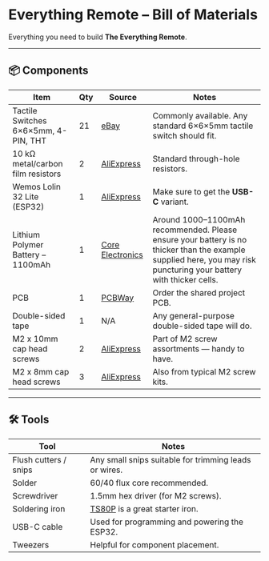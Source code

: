 # Everything Remote – Bill of Materials

Everything you need to build **The Everything Remote**.

---

## 📦 Components

| Item                                   | Qty | Source       | Notes                                                                                 |
|----------------------------------------|-----|--------------|---------------------------------------------------------------------------------------|
| Tactile Switches 6×6×5mm, 4-PIN, THT   | 21  | [eBay](https://www.ebay.com.au/itm/303576625641) | Commonly available. Any standard 6×6×5mm tactile switch should fit.                 |
| 10 kΩ metal/carbon film resistors      | 2   | [AliExpress](https://www.aliexpress.com/item/32315929780.html) | Standard through-hole resistors.                                                    |Add commentMore actions
| Wemos Lolin 32 Lite (ESP32)           | 1   | [AliExpress](https://www.aliexpress.us/item/3256806081127784.html) | Make sure to get the **USB-C** variant.                                             |
| Lithium Polymer Battery – 1100mAh     | 1   | [Core Electronics](https://core-electronics.com.au/polymer-lithium-ion-battery-1000mah-38458.html) | Around 1000–1100mAh recommended. Please ensure your battery is no thicker than the example supplied here, you may risk puncturing your battery with thicker cells.                                                   |
| PCB                                    | 1   | [PCBWay](https://www.pcbway.com/project/shareproject/The_Everything_Remote_The_Stock_Pot_ff1fe6b5.html) | Order the shared project PCB.                                                       |
| Double-sided tape                     | 1   | N/A          | Any general-purpose double-sided tape will do.                                       |
| M2 x 10mm cap head screws             | 2   | [AliExpress](https://www.aliexpress.com/item/1005006804849206.html) | Part of M2 screw assortments — handy to have.                                       |
| M2 x 8mm cap head screws              | 3   | [AliExpress](https://www.aliexpress.com/item/1005007183008660.html) | Also from typical M2 screw kits.                                                    |

---

## 🛠 Tools

| Tool               | Notes                                                                 |
|--------------------|-----------------------------------------------------------------------|
| Flush cutters / snips | Any small snips suitable for trimming leads or wires.              |
| Solder              | 60/40 flux core recommended.                                         |
| Screwdriver         | 1.5mm hex driver (for M2 screws).                                   |
| Soldering iron      | [TS80P](https://www.aliexpress.com/item/1005007183008660.html) is a great starter iron. |
| USB-C cable         | Used for programming and powering the ESP32.                        |
| Tweezers            | Helpful for component placement.                                    |
